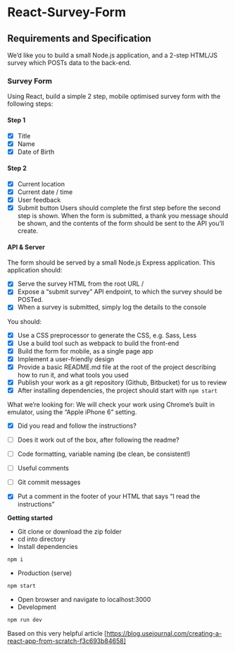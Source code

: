 # React-Survey-Form

## Requirements and Specification
We’d like you to build a small Node.js application, and a 2-step HTML/JS survey which POSTs data to the back-end.
### Survey Form
Using React, build a simple 2 step, mobile optimised survey form with the following steps:
#### Step 1
- [x] Title
- [x] Name
- [x] Date of Birth

#### Step 2
- [x] Current location
- [x] Current date / time 
- [x] User feedback 
- [x] Submit button
Users should complete the first step before the second step is shown.
When the form is submitted, a thank you message should be shown, and the contents of the form should be sent to the API you’ll create.

#### API & Server
The form should be served by a small Node.js Express application. This application should:
- [x] Serve the survey HTML from the root URL /
- [x] Expose a “submit survey” API endpoint, to which the survey should be POSTed.
- [x] When a survey is submitted, simply log the details to the console
   
You should:
- [x] Use a CSS preprocessor to generate the CSS, e.g. Sass, Less
- [x] Use a build tool such as webpack to build the front-end
- [x] Build the form for mobile, as a single page app
- [x] Implement a user-friendly design
- [x] Provide a basic README.md file at the root of the project describing how to run it, and what tools you used
- [x] Publish your work as a git repository (Github, Bitbucket) for us to review
- [x] After installing dependencies, the project should start with `npm start`

What we’re looking for:
We will check your work using Chrome’s built in emulator, using the “Apple iPhone 6” setting.
- [x] Did you read and follow the instructions?
- [ ] Does it work out of the box, after following the readme?
- [ ] Code formatting, variable naming (be clean, be consistent!)
- [ ] Useful comments
- [ ] Git commit messages
- [x] Put a comment in the footer of your HTML that says “I read the instructions”


**Getting started**
- Git clone or download the zip folder
- cd into directory 
- Install dependencies
```bash
npm i
```
- Production (serve)
```bash
npm start
```
- Open browser and navigate to localhost:3000
- Development
```bash
npm run dev
```
 
Based on this very helpful article [https://blog.usejournal.com/creating-a-react-app-from-scratch-f3c693b84658]

